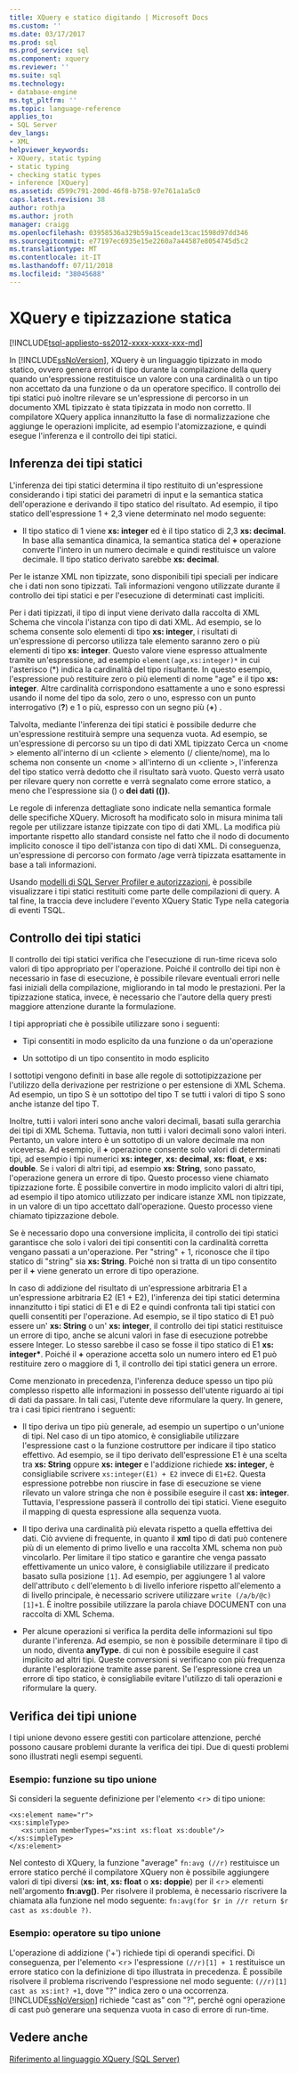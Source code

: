 ```yaml
---
title: XQuery e statico digitando | Microsoft Docs
ms.custom: ''
ms.date: 03/17/2017
ms.prod: sql
ms.prod_service: sql
ms.component: xquery
ms.reviewer: ''
ms.suite: sql
ms.technology:
- database-engine
ms.tgt_pltfrm: ''
ms.topic: language-reference
applies_to:
- SQL Server
dev_langs:
- XML
helpviewer_keywords:
- XQuery, static typing
- static typing
- checking static types
- inference [XQuery]
ms.assetid: d599c791-200d-46f8-b758-97e761a1a5c0
caps.latest.revision: 38
author: rothja
ms.author: jroth
manager: craigg
ms.openlocfilehash: 03958536a329b59a15ceade13cac1598d97dd346
ms.sourcegitcommit: e77197ec6935e15e2260a7a44587e8054745d5c2
ms.translationtype: MT
ms.contentlocale: it-IT
ms.lasthandoff: 07/11/2018
ms.locfileid: "38045688"
---
```

# <a name="xquery-and-static-typing"></a>XQuery e tipizzazione statica
[!INCLUDE[tsql-appliesto-ss2012-xxxx-xxxx-xxx-md](../includes/tsql-appliesto-ss2012-xxxx-xxxx-xxx-md.md)]

  In [!INCLUDE[ssNoVersion](../includes/ssnoversion-md.md)], XQuery è un linguaggio tipizzato in modo statico, ovvero genera errori di tipo durante la compilazione della query quando un'espressione restituisce un valore con una cardinalità o un tipo non accettato da una funzione o da un operatore specifico. Il controllo dei tipi statici può inoltre rilevare se un'espressione di percorso in un documento XML tipizzato è stata tipizzata in modo non corretto. Il compilatore XQuery applica innanzitutto la fase di normalizzazione che aggiunge le operazioni implicite, ad esempio l'atomizzazione, e quindi esegue l'inferenza e il controllo dei tipi statici.  
  
## <a name="static-type-inference"></a>Inferenza dei tipi statici  
 L'inferenza dei tipi statici determina il tipo restituito di un'espressione considerando i tipi statici dei parametri di input e la semantica statica dell'operazione e derivando il tipo statico del risultato. Ad esempio, il tipo statico dell'espressione 1 + 2,3 viene determinato nel modo seguente:  
  
-   Il tipo statico di 1 viene **xs: integer** ed è il tipo statico di 2,3 **xs: decimal**. In base alla semantica dinamica, la semantica statica del **+** operazione converte l'intero in un numero decimale e quindi restituisce un valore decimale. Il tipo statico derivato sarebbe **xs: decimal**.  
  
 Per le istanze XML non tipizzate, sono disponibili tipi speciali per indicare che i dati non sono tipizzati. Tali informazioni vengono utilizzate durante il controllo dei tipi statici e per l'esecuzione di determinati cast impliciti.  
  
 Per i dati tipizzati, il tipo di input viene derivato dalla raccolta di XML Schema che vincola l'istanza con tipo di dati XML. Ad esempio, se lo schema consente solo elementi di tipo **xs: integer**, i risultati di un'espressione di percorso utilizza tale elemento saranno zero o più elementi di tipo **xs: integer**. Questo valore viene espresso attualmente tramite un'espressione, ad esempio `element(age,xs:integer)*` in cui l'asterisco (\*) indica la cardinalità del tipo risultante. In questo esempio, l'espressione può restituire zero o più elementi di nome "age" e il tipo **xs: integer**. Altre cardinalità corrispondono esattamente a uno e sono espressi usando il nome del tipo da solo, zero o uno, espresso con un punto interrogativo (**?**) e 1 o più, espresso con un segno più (**+**) .  
  
 Talvolta, mediante l'inferenza dei tipi statici è possibile dedurre che un'espressione restituirà sempre una sequenza vuota. Ad esempio, se un'espressione di percorso su un tipo di dati XML tipizzato Cerca un \<nome > elemento all'interno di un \<cliente > elemento (/ cliente/nome), ma lo schema non consente un \<nome > all'interno di un \<cliente >, l'inferenza del tipo statico verrà dedotto che il risultato sarà vuoto. Questo verrà usato per rilevare query non corrette e verrà segnalato come errore statico, a meno che l'espressione sia () o **dei dati (())**.  
  
 Le regole di inferenza dettagliate sono indicate nella semantica formale delle specifiche XQuery. Microsoft ha modificato solo in misura minima tali regole per utilizzare istanze tipizzate con tipo di dati XML. La modifica più importante rispetto allo standard consiste nel fatto che il nodo di documento implicito conosce il tipo dell'istanza con tipo di dati XML. Di conseguenza, un'espressione di percorso con formato /age verrà tipizzata esattamente in base a tali informazioni.  
  
 Usando [modelli di SQL Server Profiler e autorizzazioni](../tools/sql-server-profiler/sql-server-profiler-templates-and-permissions.md), è possibile visualizzare i tipi statici restituiti come parte delle compilazioni di query. A tal fine, la traccia deve includere l'evento XQuery Static Type nella categoria di eventi TSQL.  
  
## <a name="static-type-checking"></a>Controllo dei tipi statici  
 Il controllo dei tipi statici verifica che l'esecuzione di run-time riceva solo valori di tipo appropriato per l'operazione. Poiché il controllo dei tipi non è necessario in fase di esecuzione, è possibile rilevare eventuali errori nelle fasi iniziali della compilazione, migliorando in tal modo le prestazioni. Per la tipizzazione statica, invece, è necessario che l'autore della query presti maggiore attenzione durante la formulazione.  
  
 I tipi appropriati che è possibile utilizzare sono i seguenti:  
  
-   Tipi consentiti in modo esplicito da una funzione o da un'operazione  
  
-   Un sottotipo di un tipo consentito in modo esplicito  
  
 I sottotipi vengono definiti in base alle regole di sottotipizzazione per l'utilizzo della derivazione per restrizione o per estensione di XML Schema. Ad esempio, un tipo S è un sottotipo del tipo T se tutti i valori di tipo S sono anche istanze del tipo T.  
  
 Inoltre, tutti i valori interi sono anche valori decimali, basati sulla gerarchia dei tipi di XML Schema. Tuttavia, non tutti i valori decimali sono valori interi. Pertanto, un valore intero è un sottotipo di un valore decimale ma non viceversa. Ad esempio, il **+** operazione consente solo valori di determinati tipi, ad esempio i tipi numerici **xs: integer**, **xs: decimal**, **xs: float**, e **xs: double**. Se i valori di altri tipi, ad esempio **xs: String**, sono passato, l'operazione genera un errore di tipo. Questo processo viene chiamato tipizzazione forte. È possibile convertire in modo implicito valori di altri tipi, ad esempio il tipo atomico utilizzato per indicare istanze XML non tipizzate, in un valore di un tipo accettato dall'operazione. Questo processo viene chiamato tipizzazione debole.  
  
 Se è necessario dopo una conversione implicita, il controllo dei tipi statici garantisce che solo i valori dei tipi consentiti con la cardinalità corretta vengano passati a un'operazione. Per "string" + 1, riconosce che il tipo statico di "string" sia **xs: String**. Poiché non si tratta di un tipo consentito per il **+** viene generato un errore di tipo operazione.  
  
 In caso di addizione del risultato di un'espressione arbitraria E1 a un'espressione arbitraria E2 (E1 + E2), l'inferenza dei tipi statici determina innanzitutto i tipi statici di E1 e di E2 e quindi confronta tali tipi statici con quelli consentiti per l'operazione. Ad esempio, se il tipo statico di E1 può essere un' **xs: String** o un' **xs: integer**, il controllo dei tipi statici restituisce un errore di tipo, anche se alcuni valori in fase di esecuzione potrebbe essere Integer. Lo stesso sarebbe il caso se fosse il tipo statico di E1 **xs: integer\***. Poiché il **+** operazione accetta solo un numero intero ed E1 può restituire zero o maggiore di 1, il controllo dei tipi statici genera un errore.  
  
 Come menzionato in precedenza, l'inferenza deduce spesso un tipo più complesso rispetto alle informazioni in possesso dell'utente riguardo ai tipi di dati da passare. In tali casi, l'utente deve riformulare la query. In genere, tra i casi tipici rientrano i seguenti:  
  
-   Il tipo deriva un tipo più generale, ad esempio un supertipo o un'unione di tipi. Nel caso di un tipo atomico, è consigliabile utilizzare l'espressione cast o la funzione costruttore per indicare il tipo statico effettivo. Ad esempio, se il tipo derivato dell'espressione E1 è una scelta tra **xs: String** oppure **xs: integer** e l'addizione richiede **xs: integer**, è consigliabile scrivere `xs:integer(E1) + E2` invece di `E1+E2`. Questa espressione potrebbe non riuscire in fase di esecuzione se viene rilevato un valore stringa che non è possibile eseguire il cast **xs: integer**. Tuttavia, l'espressione passerà il controllo dei tipi statici. Viene eseguito il mapping di questa espressione alla sequenza vuota.  
  
-   Il tipo deriva una cardinalità più elevata rispetto a quella effettiva dei dati. Ciò avviene di frequente, in quanto il **xml** tipo di dati può contenere più di un elemento di primo livello e una raccolta XML schema non può vincolarlo. Per limitare il tipo statico e garantire che venga passato effettivamente un unico valore, è consigliabile utilizzare il predicato basato sulla posizione `[1]`. Ad esempio, per aggiungere 1 al valore dell'attributo `c` dell'elemento `b` di livello inferiore rispetto all'elemento a di livello principale, è necessario scrivere utilizzare `write (/a/b/@c)[1]+1`. È inoltre possibile utilizzare la parola chiave DOCUMENT con una raccolta di XML Schema.  
  
-   Per alcune operazioni si verifica la perdita delle informazioni sul tipo durante l'inferenza. Ad esempio, se non è possibile determinare il tipo di un nodo, diventa **anyType**. di cui non è possibile eseguire il cast implicito ad altri tipi. Queste conversioni si verificano con più frequenza durante l'esplorazione tramite asse parent. Se l'espressione crea un errore di tipo statico, è consigliabile evitare l'utilizzo di tali operazioni e riformulare la query.  
  
## <a name="type-checking-of-union-types"></a>Verifica dei tipi unione  
 I tipi unione devono essere gestiti con particolare attenzione, perché possono causare problemi durante la verifica dei tipi. Due di questi problemi sono illustrati negli esempi seguenti.  
  
### <a name="example-function-over-union-type"></a>Esempio: funzione su tipo unione  
 Si consideri la seguente definizione per l'elemento <`r`> di tipo unione:  
  
```  
<xs:element name="r">  
<xs:simpleType>  
   <xs:union memberTypes="xs:int xs:float xs:double"/>  
</xs:simpleType>  
</xs:element>  
```  
  
 Nel contesto di XQuery, la funzione "average" `fn:avg (//r)` restituisce un errore statico perché il compilatore XQuery non è possibile aggiungere valori di tipi diversi (**xs: int**, **xs: float** o **xs: doppie**) per il <`r`> elementi nell'argomento **fn:avg()**. Per risolvere il problema, è necessario riscrivere la chiamata alla funzione nel modo seguente: `fn:avg(for $r in //r return $r cast as xs:double ?)`.  
  
### <a name="example-operator-over-union-type"></a>Esempio: operatore su tipo unione  
 L'operazione di addizione ('+') richiede tipi di operandi specifici. Di conseguenza, per l'elemento <`r`> l'espressione `(//r)[1] + 1` restituisce un errore statico con la definizione di tipo illustrata in precedenza. È possibile risolvere il problema riscrivendo l'espressione nel modo seguente: `(//r)[1] cast as xs:int? +1`, dove "?" indica zero o una occorrenza. [!INCLUDE[ssNoVersion](../includes/ssnoversion-md.md)] richiede "cast as" con "?", perché ogni operazione di cast può generare una sequenza vuota in caso di errore di run-time.  
  
## <a name="see-also"></a>Vedere anche  
 [Riferimento al linguaggio XQuery &#40;SQL Server&#41;](../xquery/xquery-language-reference-sql-server.md)  
  
  
